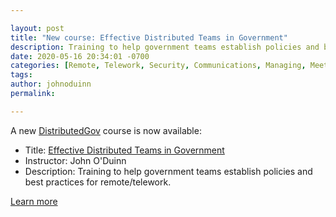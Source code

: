 ```yaml
---

layout: post
title: "New course: Effective Distributed Teams in Government"
description: Training to help government teams establish policies and best practices for remote/telework.
date: 2020-05-16 20:34:01 -0700
categories: [Remote, Telework, Security, Communications, Managing, Meetings, Project management, Technology, Policy]
tags: 
author: johnoduinn
permalink: 

---
```


A new [DistributedGov](https://distributedgov.org) course is now available:

* Title: [Effective Distributed Teams in Government](/training/effective-distributed-teams-in-government)
* Instructor: John O'Duinn
* Description: Training to help government teams establish policies and best practices for remote/telework.

[Learn more](/training/effective-distributed-teams-in-government)